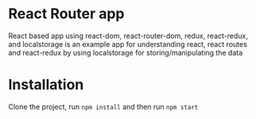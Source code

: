 # React Router app
React based app using react-dom, react-router-dom, redux, react-redux, and localstorage is an example app for understanding react, react routes and react-redux by using localstorage for storing/manipulating the data

# Installation
Clone the project, run `npm install` and then run `npm start`

